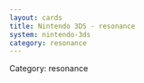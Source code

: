 ```yaml
---
layout: cards
title: Nintendo 3DS - resonance
system: nintendo-3ds
category: resonance
---
```

<div class="alert alert-secondary mb-4"><span class="i18n innerHTML-category">Category: </span><span class="i18n innerHTML-cat-resonance">resonance</span></div>
